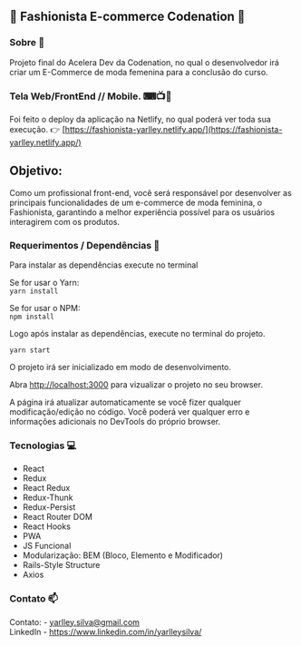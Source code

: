 ## 🚀 Fashionista E-commerce Codenation 🚀

### Sobre 📜

Projeto final do Acelera Dev da Codenation, no qual o desenvolvedor irá criar um E-Commerce de moda femenina para a conclusão do curso.

### Tela Web/FrontEnd // Mobile. ⌨📺📱

Foi feito o deploy da aplicação na Netlify, no qual poderá ver toda sua execução.
👉 [https://fashionista-yarlley.netlify.app/](https://fashionista-yarlley.netlify.app/)



## Objetivo:

Como um profissional front-end, você será responsável por desenvolver as principais funcionalidades de um e-commerce de moda feminina, o Fashionista, garantindo a melhor experiência possível para os usuários interagirem com os produtos.

###  Requerimentos / Dependências 📌

Para instalar as dependências execute no terminal <br>

Se for usar o Yarn: <br>
`yarn install`

Se for usar o NPM: <br>
`npm install`

Logo após instalar as dependências, execute no terminal do projeto.

`yarn start`

O projeto irá ser inicializado em modo de desenvolvimento. 

Abra [http://localhost:3000](http://localhost:3000) para vizualizar o projeto no seu browser.

A página irá atualizar automaticamente se você fizer qualquer modificação/edição no código.
Você poderá ver qualquer erro e informações adicionais no DevTools do próprio browser.

### Tecnologias 💻 

- React
- Redux
- React Redux
- Redux-Thunk
- Redux-Persist
- React Router DOM
- React Hooks
- PWA
- JS Funcional
- Modularização: BEM (Bloco, Elemento e Modificador)
- Rails-Style Structure
- Axios

### Contato 📫

Contato: - yarlley.silva@gmail.com
<br>
LinkedIn - https://www.linkedin.com/in/yarlleysilva/